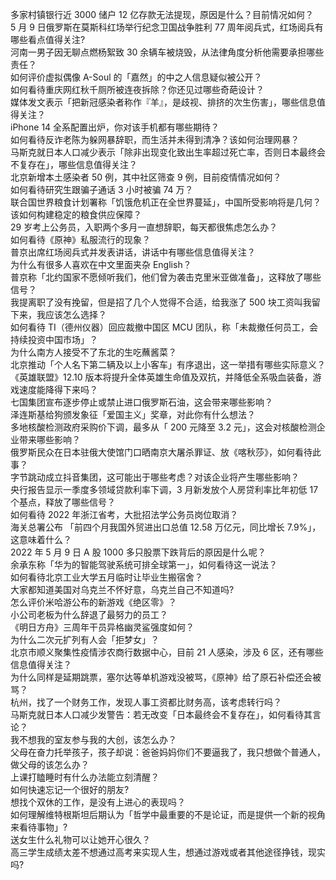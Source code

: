 多家村镇银行近 3000 储户 12 亿存款无法提现，原因是什么？目前情况如何？  
5 月 9 日俄罗斯在莫斯科红场举行纪念卫国战争胜利 77 周年阅兵式，红场阅兵有哪些看点值得关注?  
河南一男子因无聊点燃杨絮致 30 余辆车被烧毁，从法律角度分析他需要承担哪些责任？  
如何评价虚拟偶像 A-Soul 的「嘉然」的中之人信息疑似被公开？  
如何看待重庆网红秋千厕所被连夜拆除？你还见过哪些奇葩设计？  
媒体发文表示「把新冠感染者称作『羊』，是歧视、排挤的次生伤害」，哪些信息值得关注？  
iPhone 14 全系配置出炉，你对该手机都有哪些期待？  
如何看待反诈老陈为躲网暴辞职，而生活并未得到清净？该如何治理网暴？  
马斯克就日本人口减少表示「除非出现变化致出生率超过死亡率，否则日本最终会不复存在」，哪些信息值得关注？  
北京新增本土感染者 50 例，其中社区筛查 9 例，目前疫情情况如何？  
如何看待研究生跟骗子通话 3 小时被骗 74 万？  
联合国世界粮食计划署称「饥饿危机正在全世界蔓延」，中国所受影响将是几何？该如何构建稳定的粮食供应保障？  
29 岁考上公务员，入职两个多月一直想辞职，每天都很焦虑怎么办？  
如何看待《原神》私服流行的现象？  
普京出席红场阅兵式并发表讲话，讲话中有哪些信息值得关注？  
为什么有很多人喜欢在中文里面夹杂 English？  
普京称「北约国家不愿倾听我们，他们曾为袭击克里米亚做准备」，这释放了哪些信号？  
我提离职了没有挽留，但是招了几个人觉得不合适，给我涨了 500 块工资叫我留下来，我应该怎么选择？  
如何看待 TI（德州仪器）回应裁撤中国区 MCU 团队，称「未裁撤任何员工，会持续投资中国市场」？  
为什么南方人接受不了东北的生吃蘸酱菜？  
北京推动「个人名下第二辆及以上小客车」有序退出，这一举措有哪些实际意义？  
《英雄联盟》12.10 版本将提升全体英雄生命值及双抗，并降低全系吸血装备，游戏速度能降得下来吗？  
七国集团宣布逐步停止或禁止进口俄罗斯石油，这会带来哪些影响？  
泽连斯基给狗颁发象征「爱国主义」奖章，对此你有什么想法？  
多地核酸检测政府采购价下调，最多从「 200 元降至 3.2 元」，这会对核酸检测企业带来哪些影响？  
俄罗斯民众在日本驻俄大使馆门口晒南京大屠杀罪证、放《喀秋莎》，如何看待此事？  
字节跳动成立抖音集团，这可能出于哪些考虑？对该企业将产生哪些影响？  
央行报告显示一季度多领域贷款利率下调，3 月新发放个人房贷利率比年初低 17 个基点，释放了哪些信号？  
如何看待 2022 年浙江省考，大批招法学公务员岗位取消？  
海关总署公布 「前四个月我国外贸进出口总值 12.58 万亿元，同比增长 7.9%」，这意味着什么？  
2022 年 5 月 9 日 A 股 1000 多只股票下跌背后的原因是什么呢？  
余承东称「华为的智能驾驶系统可排全球第一」，如何看待这一说法？  
如何看待北京工业大学五月临时让毕业生搬宿舍？  
大家都知道美国对乌克兰不怀好意，乌克兰自己不知道吗?  
怎么评价米哈游公布的新游戏《绝区零》？  
小公司老板为什么辞退了最努力的员工？  
《明日方舟》三周年干员异格幽灵鲨强度如何？  
为什么二次元扩列有人会「拒梦女」？  
北京市顺义聚集性疫情涉农商行数据中心，目前 21 人感染，涉及 6 区，还有哪些信息值得关注？  
为什么同样是延期跳票，塞尔达等单机游戏没被骂，《原神》给了原石补偿还会被骂？  
杭州，找了一个财务工作，发现人事工资都比财务高，该考虑转行吗？  
马斯克就日本人口减少发警告：若无改变「日本最终会不复存在」，如何看待其言论？  
我不想我的室友参与我的大创，该怎么办？  
父母在奋力托举孩子，孩子却说：爸爸妈妈你们不要逼我了，我只想做个普通人，做父母的该怎么办？  
上课打瞌睡时有什么办法能立刻清醒？  
如何快速忘记一个很好的朋友?  
想找个双休的工作，是没有上进心的表现吗？  
如何理解维特根斯坦后期认为「哲学中最重要的不是论证，而是提供一个新的视角来看待事物」?  
送女生什么礼物可以让她开心很久？  
高三学生成绩太差不想通过高考来实现人生，想通过游戏或者其他途径挣钱，现实吗?  
